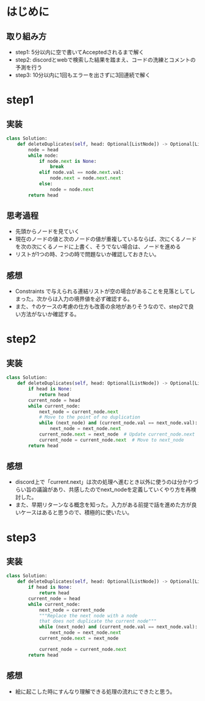 # はじめに
## 取り組み方
- step1: 5分以内に空で書いてAcceptedされるまで解く
- step2: discordとwebで検索した結果を踏まえ、コードの洗練とコメントの予測を行う
- step3: 10分以内に1回もエラーを出さずに3回連続で解く

# step1
## 実装
```python
class Solution:
    def deleteDuplicates(self, head: Optional[ListNode]) -> Optional[ListNode]:
        node = head
        while node:
            if node.next is None:
                break
            elif node.val == node.next.val:
                node.next = node.next.next
            else:
                node = node.next
        return head
```
## 思考過程
- 先頭からノードを見ていく
- 現在のノードの値と次のノードの値が重複しているならば、次にくるノードを次の次にくるノードに上書く、そうでない場合は、ノードを進める
- リストが1つの時、2つの時で問題ないか確認しておきたい。
## 感想
- Constraints で与えられる連結リストが空の場合があることを見落としてしまった。次からは入力の境界値を必ず確認する。
- また、↑のケースの考慮の仕方も改善の余地がありそうなので、step2で良い方法がないか確認する。

# step2
## 実装
```python
class Solution:
    def deleteDuplicates(self, head: Optional[ListNode]) -> Optional[ListNode]:
        if head is None:
            return head
        current_node = head
        while current_node:
            next_node = current_node.next
            # Move to the point of no duplication
            while (next_node) and (current_node.val == next_node.val):
                next_node = next_node.next
            current_node.next = next_node  # Update current_node.next
            current_node = current_node.next  # Move to next_node
        return head
```
## 感想
- discord上で「current.next」は次の処理へ進むとき以外に使うのは分かりづらい旨の議論があり、共感したのでnext_nodeを定義していくやり方を再検討した。
- また、早期リターンなる概念を知った。入力がある前提で話を進めた方が良いケースはあると思うので、積極的に使いたい。

# step3
## 実装
```python
class Solution:
    def deleteDuplicates(self, head: Optional[ListNode]) -> Optional[ListNode]:
        if head is None:
            return head
        current_node = head
        while current_node:
            next_node = current_node
            """Replace the next node with a node
            that does not duplicate the current node"""
            while (next_node) and (current_node.val == next_node.val):
                next_node = next_node.next
            current_node.next = next_node

            current_node = current_node.next
        return head
```
## 感想
- 絵に起こした時にすんなり理解できる処理の流れにできたと思う。
